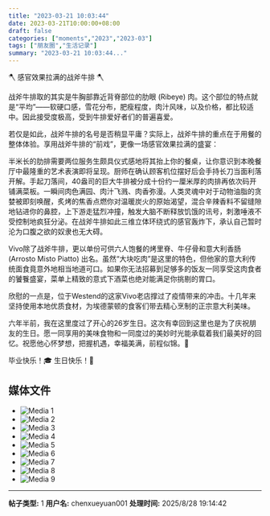 ```yaml
---
title: "2023-03-21 10:03:44"
date: 2023-03-21T10:00:00+08:00
draft: false
categories: ["moments","2023","2023-03"]
tags: ["朋友圈","生活记录"]
summary: "2023-03-21 10:03:44..."
---
```


🪓 感官效果拉满的战斧牛排 🪓

战斧牛排取的其实是牛胸部靠近背脊部位的肋眼 (Ribeye) 肉。这个部位的特点就是“平均”——软硬口感，雪花分布，肥瘦程度，肉汁风味，以及价格，都比较适中。因此接受度极高，受到牛排爱好者们的普遍喜爱。

若仅是如此，战斧牛排的名号是否稍显平庸？实际上，战斧牛排的重点在于用餐的整体体验。享用战斧牛排的“前戏”，更像一场感官效果拉满的盛宴：

半米长的肋排需要两位服务生颇具仪式感地将其抬上你的餐桌，让你意识到本晚餐厅中最隆重的艺术表演即将呈现。厨师在确认顾客机位摆好后会手持长刀当面利落开解。手起刀落间，40盎司的巨大牛排被分成十份约一厘米厚的肉排再依次码开铺满菜板。一瞬间肉色满园、肉汁飞溅、肉香弥漫。人类灵魂中对于动物油脂的贪婪被即刻唤醒，炙烤的焦香点燃你对温暖炭火的原始渴望，混合辛辣香料不留缝隙地钻进你的鼻腔，上下游走猛烈冲撞，触发大脑不断释放饥饿的讯号，刺激唾液不受控制地疯狂分泌。在战斧牛排如此三维立体环绕式的感官轰炸下，承认自己暂时沦为口腹之欲的奴隶也无大碍。

Vivo除了战斧牛排，更以单份可供六人饱餐的烤里脊、牛仔骨和意大利香肠 (Arrosto Misto Piatto) 出名。虽然“大块吃肉”是这里的特色，但他家的意大利传统面食竟意外地相当地道可口。如果你无法招募到足够多的饭友一同享受这肉食者的饕餮盛宴，菜单上精致的意式下酒菜也绝对能满足你挑剔的胃口。

欣慰的一点是，位于Westend的这家Vivo老店撑过了疫情带来的冲击。十几年来坚持使用本地优质食材，为埃德蒙顿的食客们带去精心烹制的正宗意大利美味。

六年半前，我在这里度过了开心的26岁生日。这次有幸回到这里也是为了庆祝朋友的生日。愿一同享用的美味食物和一同度过的美妙时光能承载着我们最美好的回忆。祝愿他心怀梦想，把握机遇，幸福美满，前程似锦。💐

毕业快乐！🎓 
生日快乐！🎂

## 媒体文件

- ![Media 1](/Moments/photos/2023-03-21/202303211003440.jpg)
- ![Media 2](/Moments/photos/2023-03-21/202303211003441.jpg)
- ![Media 3](/Moments/photos/2023-03-21/202303211003442.jpg)
- ![Media 4](/Moments/photos/2023-03-21/202303211003443.jpg)
- ![Media 5](/Moments/photos/2023-03-21/202303211003444.jpg)
- ![Media 6](/Moments/photos/2023-03-21/202303211003445.jpg)
- ![Media 7](/Moments/photos/2023-03-21/202303211003446.jpg)
- ![Media 8](/Moments/photos/2023-03-21/202303211003447.jpg)
- ![Media 9](/Moments/photos/2023-03-21/202303211003448.jpg)

---

**帖子类型:** 1
**用户名:** chenxueyuan001
**处理时间:** 2025/8/28 19:14:42